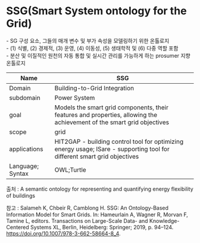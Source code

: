 # SSG(Smart System ontology for the Grid)

&#45; SG 구성 요소, 그들의 매개 변수 및 부가 속성을 모델링하기 위한 온톨로지 <br/>
&#45; (1) 식별, (2) 경제적, (3) 운영, (4) 이동성, (5) 생태학적 및 (6) 다중 역할 포함<br/>
&#45; 분산 및 이질적인 원천의 자동 통합 및 실시간 관리를 가능하게 하는 prosumer 지향 온톨로지

| Name             | SSG                                                                                                                      |
| ---------------- | ------------------------------------------------------------------------------------------------------------------------ |
| Domain           | Building-to-Grid Integration                                                                                             |
| subdomain        | Power System                                                                                                             |
| goal             | Models the smart grid components, their features and properties, allowing the achievement of the smart grid objectives   |
| scope            | grid                                                                                                                     |
| applications     | HIT2GAP - building control tool for optimizing energy usage; ISare - supporting tool for different smart grid objectives |
| Language; Syntax | OWL;Turtle                                                                                                                         |


출처 :  A semantic ontology for representing and quantifying energy flexibility of buildings

참고 : Salameh K, Chbeir R, Camblong H. SSG: An Ontology-Based Information Model for Smart Grids. In: Hameurlain A, Wagner R, Morvan F, Tamine L, editors. Transactions on Large-Scale Data- and Knowledge-Centered Systems XL, Berlin, Heidelberg: Springer; 2019, p. 94–124. https://doi.org/10.1007/978-3-662-58664-8_4.